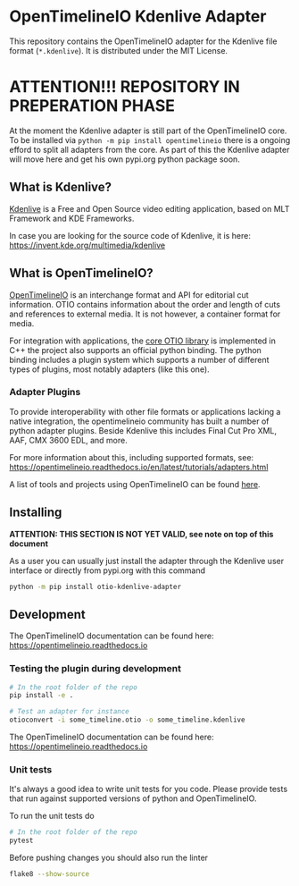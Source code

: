 <!--
    SPDX-License-Identifier: CC-BY-SA-4.0
    SPDX-FileCopyrightText: 2022 Julius Künzel <jk.kdedev@smartlab.uber.space>
-->


# OpenTimelineIO Kdenlive Adapter

This repository contains the OpenTimelineIO adapter for the Kdenlive file format (`*.kdenlive`). It is distributed under the MIT License.

# ATTENTION!!! REPOSITORY IN PREPERATION PHASE

At the moment the Kdenlive adapter is still part of the OpenTimelineIO core. To be installed via `python -m pip install opentimelineio` there is a ongoing efford to split all adapters from the core. As part of this the Kdenlive adapter will move here and get his own pypi.org python package soon.

## What is Kdenlive?

[Kdenlive](https://kdenlive.org) is a Free and Open Source video editing application, based on MLT Framework and KDE Frameworks.

In case you are looking for the source code of Kdenlive, it is here: https://invent.kde.org/multimedia/kdenlive

## What is OpenTimelineIO?

[OpenTimelineIO](https://opentimeline.io) is an interchange format and API for editorial cut information. OTIO contains information about the order and length of cuts and references to external media. It is not however, a container format for media.

For integration with applications, the [core OTIO library](https://github.com/AcademySoftwareFoundation/OpenTimelineIO) is implemented in C++ the project also supports an official python binding. The python binding includes a plugin system which supports a number of different types of plugins, most notably adapters (like this one).

### Adapter Plugins

To provide interoperability with other file formats or applications lacking a native integration, the opentimelineio community has built a number of python adapter plugins. Beside Kdenlive this includes Final Cut Pro XML, AAF, CMX 3600 EDL, and more.

For more information about this, including supported formats, see: https://opentimelineio.readthedocs.io/en/latest/tutorials/adapters.html

A list of tools and projects using OpenTimelineIO can be found [here](https://github.com/AcademySoftwareFoundation/OpenTimelineIO/wiki/Tools-and-Projects-Using-OpenTimelineIO).

## Installing

**ATTENTION: THIS SECTION IS NOT YET VALID, see note on top of this document**

As a user you can usually just install the adapter through the Kdenlive user interface or directly from pypi.org with this command

```bash
python -m pip install otio-kdenlive-adapter
```

## Development

The OpenTimelineIO documentation can be found here: https://opentimelineio.readthedocs.io

### Testing the plugin during development
```bash
# In the root folder of the repo
pip install -e .

# Test an adapter for instance
otioconvert -i some_timeline.otio -o some_timeline.kdenlive
```

The OpenTimelineIO documentation can be found here: https://opentimelineio.readthedocs.io

### Unit tests

It's always a good idea to write unit tests for you code.
Please provide tests that run against supported versions of python and OpenTimelineIO.

To run the unit tests do
```bash
# In the root folder of the repo
pytest
```

Before pushing changes you should also run the linter
```bash
flake8 --show-source
```
